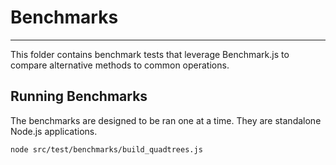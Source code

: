 # Benchmarks

---

This folder contains benchmark tests that leverage Benchmark.js
to compare alternative methods to common operations.

## Running Benchmarks

The benchmarks are designed to be ran one at a time. They are
standalone Node.js applications.

```shell
node src/test/benchmarks/build_quadtrees.js
```
